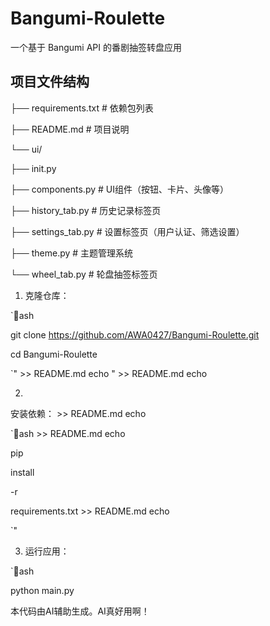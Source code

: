 # Bangumi-Roulette

一个基于 Bangumi API 的番剧抽签转盘应用



## 项目文件结构



├── requirements.txt # 依赖包列表

├── README.md # 项目说明

└── ui/

 ├── init.py

 ├── components.py # UI组件（按钮、卡片、头像等）

 ├── history_tab.py # 历史记录标签页

 ├── settings_tab.py # 设置标签页（用户认证、筛选设置）

 ├── theme.py # 主题管理系统

 └── wheel_tab.py # 轮盘抽签标签页



1. 克隆仓库：

 `ash

 git clone https://github.com/AWA0427/Bangumi-Roulette.git

 cd Bangumi-Roulette

 `" >> README.md
echo " >> README.md
echo 

2.

安装依赖： >> README.md
echo 

`ash >> README.md
echo 

pip

install

-r

requirements.txt >> README.md
echo 

`"



3. 运行应用：

 `ash

 python main.py





本代码由AI辅助生成。AI真好用啊！
